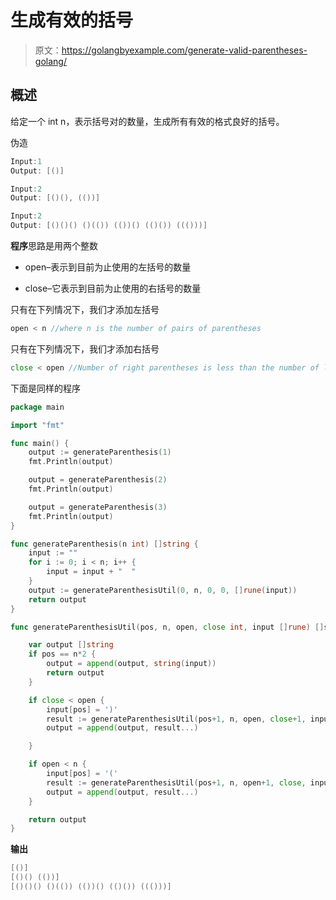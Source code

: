 # 生成有效的括号

> 原文：<https://golangbyexample.com/generate-valid-parentheses-golang/>

## **概述**

给定一个 int n，表示括号对的数量，生成所有有效的格式良好的括号。

伪造

```go
Input:1
Output: [()]

Input:2
Output: [()(), (())]

Input:2
Output: [()()() ()(()) (())() (()()) ((()))]
```

**程序**思路是用两个整数

*   open–表示到目前为止使用的左括号的数量

*   close–它表示到目前为止使用的右括号的数量

只有在下列情况下，我们才添加左括号

```go
open < n //where n is the number of pairs of parentheses
```

只有在下列情况下，我们才添加右括号

```go
close < open //Number of right parentheses is less than the number of left parentheses
```

下面是同样的程序

```go
package main

import "fmt"

func main() {
	output := generateParenthesis(1)
	fmt.Println(output)

	output = generateParenthesis(2)
	fmt.Println(output)

	output = generateParenthesis(3)
	fmt.Println(output)
}

func generateParenthesis(n int) []string {
	input := ""
	for i := 0; i < n; i++ {
		input = input + "  "
	}
	output := generateParenthesisUtil(0, n, 0, 0, []rune(input))
	return output
}

func generateParenthesisUtil(pos, n, open, close int, input []rune) []string {

	var output []string
	if pos == n*2 {
		output = append(output, string(input))
		return output
	}

	if close < open {
		input[pos] = ')'
		result := generateParenthesisUtil(pos+1, n, open, close+1, input)
		output = append(output, result...)

	}

	if open < n {
		input[pos] = '('
		result := generateParenthesisUtil(pos+1, n, open+1, close, input)
		output = append(output, result...)
	}

	return output
}
```

**输出**

```go
[()]
[()() (())]
[()()() ()(()) (())() (()()) ((()))]
```

